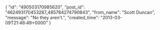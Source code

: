  {
   "id": "490503170985620",
   "post_id": "462493170453287_485784274790843",
   "from_name": "Scott Duncan",
   "message": "No they aren't.",
   "created_time": "2013-03-09T21:46:49+0000"
 }
